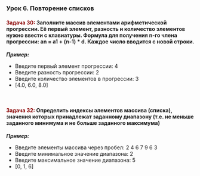 ### Урок 6. Повторение списков ###
#### <span style="color:#8B0000">Задача 30:</span> Заполните массив элементами арифметической прогрессии. Её первый элемент, разность и количество элементов нужно ввести с клавиатуры. Формула для получения n-го члена прогрессии: an = a1 + (n-1) * d. Каждое число вводится с новой строки. ####

*__Пример:__*
- Введите первый элемент прогрессии: 4
- Введите разность прогрессии: 2
- Введите количество элементов в прогрессии: 3
- [4.0, 6.0, 8.0]

<br>

#### <span style="color:#8B0000">Задача 32:</span> Определить индексы элементов массива (списка), значения которых принадлежат заданному диапазону (т.е. не меньше заданного минимума и не больше заданного максимума) ####

*__Пример:__*
- Введите элементы массива через пробел: 2 4 6 7 9 6 3
- Введите минимальное значение диапазона: 2
- Введите максимальное значение диапазона: 5
- [0, 1, 6]


